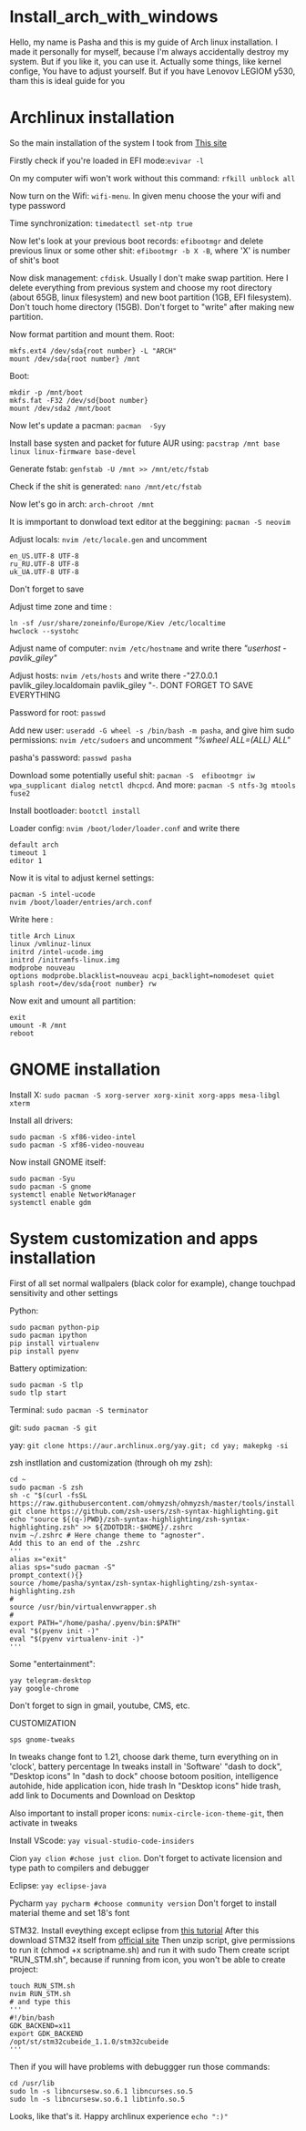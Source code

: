 # Install_arch_with_windows
Hello, my name is Pasha and this is my guide of Arch linux installation. I made it personally for myself, because I'm always accidentally destroy my system. But if you like it, you can use it.
Actually some things, like kernel confige, You have to adjust yourself. But if you have Lenovov LEGIOM y530, tham
this is ideal guide for you

# Archlinux installation

So the main installation of the system I took from [This site](https://sollus-soft.blogspot.com/2017/01/arch-linux-windows-10-uefi-systemd-boot.html)

Firstly check if you're loaded in EFI mode:`evivar -l`

On my computer wifi won't work without this command: `rfkill unblock all`

Now turn on the Wifi: `wifi-menu`. In given menu choose the your wifi and type password

Time synchronization: `timedatectl set-ntp true`

Now let's look at your previous boot records: `efibootmgr` and delete previous linux or some other shit: `efibootmgr -b X -B`, where 'X' is number of shit's boot

Now disk management: `cfdisk`. Usually I don't make swap partition. Here I delete everything from previous system and 
choose my root directory (about 65GB, linux filesystem) and new boot partition (1GB, EFI filesystem). Don't 
touch home directory (15GB). Don't forget to "write" after making new partition. 

Now format partition and mount them. Root:
```
mkfs.ext4 /dev/sda{root number} -L "ARCH"
mount /dev/sda{root number} /mnt
```
Boot:
```
mkdir -p /mnt/boot
mkfs.fat -F32 /dev/sd{boot number}
mount /dev/sda2 /mnt/boot
```

Now let's update a pacman: `pacman  -Syy`

Install base systen and packet for future AUR using: `pacstrap /mnt base linux linux-firmware base-devel`

Generate fstab: `genfstab -U /mnt >> /mnt/etc/fstab`

Check if the shit is generated: `nano /mnt/etc/fstab`

Now let's go in arch: `arch-chroot /mnt `

It is immportant to donwload text editor at the beggining: `pacman -S neovim`

Adjust locals: `nvim /etc/locale.gen` and uncomment
```
en_US.UTF-8 UTF-8
ru_RU.UTF-8 UTF-8
uk_UA.UTF-8 UTF-8
```
Don't forget to save

Adjust time zone and time : 
```
ln -sf /usr/share/zoneinfo/Europe/Kiev /etc/localtime
hwclock --systohc
```

Adjust name of computer: `nvim /etc/hostname` and write there _"userhost - pavlik_giley"_

Adjust hosts: `nvim /ets/hosts` and write there -"27.0.0.1 pavlik_giley.localdomain pavlik_giley
"-. DONT FORGET TO SAVE EVERYTHING

Password for root: `passwd` 

Add new user: `useradd -G wheel -s /bin/bash -m pasha`, and give him sudo permissions: `nvim /etc/sudoers` 
and uncomment _"%wheel ALL=(ALL) ALL"_

pasha's password: `passwd pasha`

Download some potentially useful shit: `pacman -S  efibootmgr iw wpa_supplicant dialog netctl dhcpcd`.
And more: `pacman -S ntfs-3g mtools fuse2`

Install bootloader: `bootctl install`

Loader config: `nvim /boot/loder/loader.conf` and write there 
```
default arch                   
timeout 1
editor 1
```

Now it is vital to adjust kernel settings: 
```
pacman -S intel-ucode
nvim /boot/loader/entries/arch.conf
```
Write here :
```
title Arch Linux
linux /vmlinuz-linux
initrd /intel-ucode.img
initrd /initramfs-linux.img
modprobe nouveau
options modprobe.blacklist=nouveau acpi_backlight=nomodeset quiet splash root=/dev/sda{root number} rw
```

Now exit and umount all partition:
```
exit
umount -R /mnt
reboot
```

# GNOME installation

Install X: `sudo pacman -S xorg-server xorg-xinit xorg-apps mesa-libgl xterm`

Install all drivers:
```
sudo pacman -S xf86-video-intel
sudo pacman -S xf86-video-nouveau
```

Now install GNOME itself:
```
sudo pacman -Syu
sudo pacman -S gnome
systemctl enable NetworkManager
systemctl enable gdm
```

# System customization and apps installation
First of all set normal wallpalers (black color for example), change touchpad sensitivity and other settings

Python: 
```
sudo pacman python-pip
sudo pacman ipython
pip install virtualenv
pip install pyenv
```

Battery optimization:
```
sudo pacman -S tlp
sudo tlp start
```

Terminal: `sudo pacman -S terminator`

git: `sudo pacman -S git`

yay: `git clone https://aur.archlinux.org/yay.git; cd yay; makepkg -si`

zsh instllation and customization (through oh my zsh):
```
cd ~
sudo pacman -S zsh
sh -c "$(curl -fsSL https://raw.githubusercontent.com/ohmyzsh/ohmyzsh/master/tools/install.sh)"
git clone https://github.com/zsh-users/zsh-syntax-highlighting.git
echo "source ${(q-)PWD}/zsh-syntax-highlighting/zsh-syntax-highlighting.zsh" >> ${ZDOTDIR:-$HOME}/.zshrc
nvim ~/.zshrc # Here change theme to "agnoster". 
Add this to an end of the .zshrc
'''
alias x="exit"
alias sps="sudo pacman -S"
prompt_context(){}
source /home/pasha/syntax/zsh-syntax-highlighting/zsh-syntax-highlighting.zsh
#
source /usr/bin/virtualenvwrapper.sh
# 
export PATH="/home/pasha/.pyenv/bin:$PATH"
eval "$(pyenv init -)"
eval "$(pyenv virtualenv-init -)"
'''
```

Some "entertainment": 
```
yay telegram-desktop
yay google-chrome
```
Don't forget to sign in gmail, youtube, CMS, etc.

CUSTOMIZATION
```
sps gnome-tweaks
```
In tweaks change font to 1.21, choose dark theme, turn everything on in 'clock', battery percentage
In tweaks install in 'Software' "dash to dock", "Desktop icons"
In "dash to dock" choose botoom position, intelligence autohide, hide application icon, hide trash
In  "Desktop icons" hide trash, add link to Documents and Download on Desktop

Also important to install proper icons: `numix-circle-icon-theme-git`, then activate in tweaks

Install VScode: `yay visual-studio-code-insiders`

Cion `yay clion #chose just clion`. Don't forget to activate licension and type path to compilers and debugger

Eclipse: `yay eclipse-java`

Pycharm `yay pycharm #choose community version` Don't forget to install material theme and set 18's font

STM32. Install eveything except eclipse from [this tutorial](https://gist.github.com/Myralllka/42385fdecacb7cc2a45ec9376b57a4b2)
After this download STM32 itself from [official site](https://www.st.com/en/development-tools/stm32cubeide.html)
Then unzip script, give permissions to run it (chmod +x scriptname.sh) and run it with sudo
Them create script "RUN_STM.sh", because if running from icon, you won't be able to create project:
```
touch RUN_STM.sh
nvim RUN_STM.sh
# and type this
'''
#!/bin/bash
GDK_BACKEND=x11
export GDK_BACKEND
/opt/st/stm32cubeide_1.1.0/stm32cubeide
'''
```
Then if you will have problems with debuggger run those commands:
```
cd /usr/lib
sudo ln -s libncursesw.so.6.1 libncurses.so.5
sudo ln -s libncursesw.so.6.1 libtinfo.so.5
```

Looks, like that's it. Happy archlinux experience `echo ":)"`
